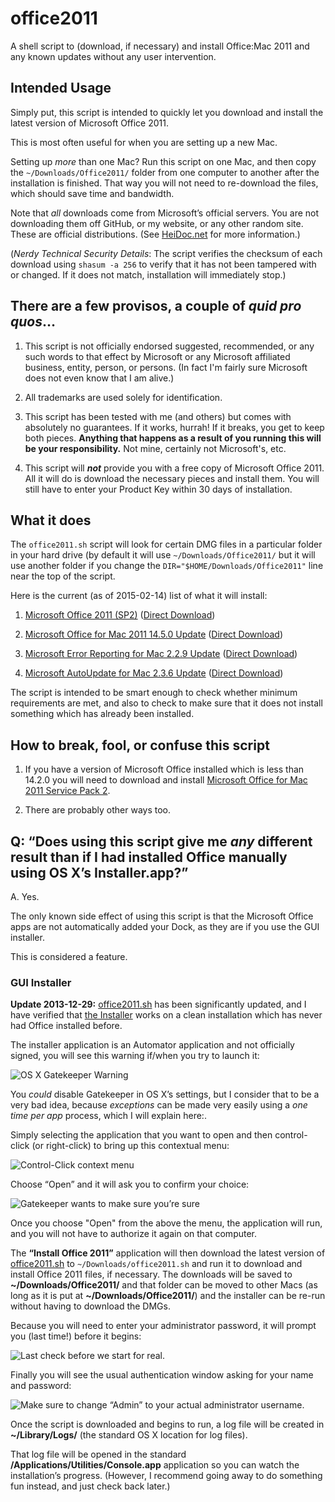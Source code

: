office2011
==========

A shell script to (download, if necessary) and install Office:Mac 2011 and any known updates without any user intervention.


## Intended Usage

Simply put, this script is intended to quickly let you download and install the latest version of Microsoft Office 2011.

This is most often useful for when you are setting up a new Mac.

Setting up _more_ than one Mac? Run this script on one Mac, and then copy the `~/Downloads/Office2011/` folder from one computer to another after the installation is finished. That way you will not need to re-download the files, which should save time and bandwidth.

Note that *all* downloads come from Microsoft’s official servers. You are not downloading them off GitHub, or my website, or any other random site. These are official distributions. (See [HeiDoc.net][1] for more information.)

(_Nerdy Technical Security Details_: The script verifies the checksum of each download using `shasum -a 256` to verify that it has not been tampered with or changed. If it does not match, installation will immediately stop.)

## There are a few provisos, a couple of *quid pro quos*… ##

1. This script is not officially endorsed suggested, recommended, or any such words to that effect by Microsoft or any Microsoft affiliated business, entity, person, or persons. (In fact I'm fairly sure Microsoft does not even know that I am alive.)

2.  All trademarks are used solely for identification.

3. This script has been tested with me (and others) but comes with absolutely no guarantees. If it works, hurrah! If it breaks, you get to keep both pieces. **Anything that happens as a result of you running this will be your responsibility.** Not mine, certainly not Microsoft's, etc.

4. This script will ***not*** provide you with a free copy of Microsoft Office 2011. All it will do is download the necessary pieces and install them. You will still have to enter your Product Key within 30 days of installation.

## What it does ##

The `office2011.sh`  script will look for certain DMG files in a particular folder in your hard drive (by default it will use `~/Downloads/Office2011/` but it will use another folder if you change the `DIR="$HOME/Downloads/Office2011"` line near the top of the script.

Here is the current (as of 2015-02-14) list of what it will install:

1.  [Microsoft Office 2011 (SP2)][1] 					([Direct Download][2])

2. 	[Microsoft Office for Mac 2011 14.5.0 Update][3] 	([Direct Download][4])

3.	[Microsoft Error Reporting for Mac 2.2.9 Update][5]	([Direct Download][6])

4.	[Microsoft AutoUpdate for Mac 2.3.6 Update][7] 		([Direct Download][8])

The script is intended to be smart enough to check whether minimum requirements are met, and also to check to make sure that it does not install something which has already been installed.

## How to break, fool, or confuse this script ##

1. If you have a version of Microsoft Office installed which is less than 14.2.0 you will need to download and install [Microsoft Office for Mac 2011 Service Pack 2][9].

2. There are probably other ways too.

## Q: “Does using this script give me _any_ different result than if I had installed Office manually using OS X’s Installer.app?” ##

A. Yes.

The only known side effect of using this script is that the Microsoft Office apps are not
automatically added your Dock, as they are if you use the GUI installer.

This is considered a feature.

### GUI Installer ###

**Update 2013-12-29:** [office2011.sh][11] has been significantly updated, and I have verified that [the Installer](https://github.com/tjluoma/office2011/raw/master/Installer.zip) works on a clean installation which has never had Office installed before.

The installer application is an Automator application and not officially signed, you will see this warning if/when you try to launch it:

![OS X Gatekeeper Warning](images/01-Install-Office-2011-Cant-Be-Opened.png)

You _could_ disable Gatekeeper in OS X’s settings, but I consider that to be a very bad idea, because _exceptions_ can be made very easily using a _one time per app_ process, which I will explain here:.

Simply selecting the application that you want to open and then control-click (or right-click) to bring up this contextual menu:

![Control-Click context menu](images/02-Install-Office-2011-Control-Click-Open.png)

Choose “Open” and it will ask you to confirm your choice:

![Gatekeeper wants to make sure you’re sure](images/03-Install-Office-2011-Is-From-Unidentified-Developer.png)

Once you choose "Open" from the above the menu, the application will run, and you will not have to authorize it again on that computer.

The **“Install Office 2011”** application will then download the latest version of [office2011.sh][11] to `~/Downloads/office2011.sh` and run it to download and install Office 2011 files, if necessary. The downloads will be saved to **~/Downloads/Office2011/** and that folder can be moved to other Macs (as long as it is put at **~/Downloads/Office2011/**) and the installer can be re-run without having to download the DMGs.

Because you will need to enter your administrator password, it will prompt you (last time!) before it begins:

![Last check before we start for real.](images/04-Install-Office-2011-Will-Download-And-Install.png)

Finally you will see the usual authentication window asking for your name and password:

![Make sure to change “Admin” to your actual administrator username.](images/05-osascript-wants-your-password.png)

Once the script is downloaded and begins to run, a log file will be created in **~/Library/Logs/** (the standard OS X location for log files).

That log file will be opened in the standard **/Applications/Utilities/Console.app** application so you can watch the installation’s progress. (However, I recommend going away to do something fun instead, and just check back later.)

<!-- Reference Links -->

[1]:	http://www.heidoc.net/joomla/technology-science/microsoft/61-office-2011-for-mac-direct-download-links

[2]:	https://drcdn.blob.core.windows.net/mac/X18-08827.dmg

[3]:	http://support.microsoft.com/kb/3062536 "Microsoft Office for Mac 2011 14.5.0 update"

[4]:	http://download.microsoft.com/download/9/8/4/9847DA34-7D54-4ECF-86A7-EDA4E0F9D29E/Office2011-1450Update_EN-US.dmg

[5]:	http://www.microsoft.com/en-us/download/details.aspx?id=35382 "Microsoft Error Reporting for Mac 2.2.9 Update"

[6]:	http://download.microsoft.com/download/B/F/B/BFB8DEB8-91CD-4722-AE6F-476C4013CFFC/MERP_229.dmg

[7]:	http://www.microsoft.com/en-us/download/details.aspx?id=35381 "Microsoft AutoUpdate for Mac 2.3.6 Update"

[8]:	http://download.microsoft.com/download/B/0/D/B0DB40D2-FF90-4633-925A-B8A7D4183279/AutoUpdate_236.dmg

[9]:	http://support.microsoft.com/kb/2685940 "Description of the Office for Mac 2011 14.2 update"

[11]:	https://github.com/tjluoma/office2011/blob/master/office2011.sh
